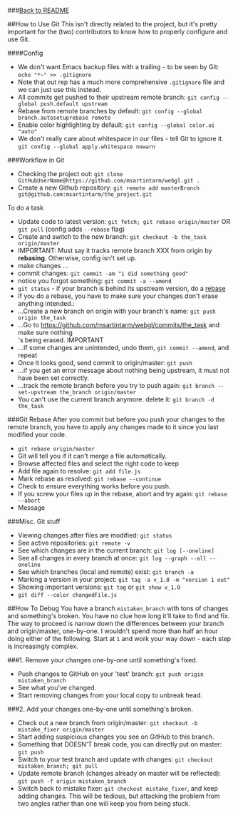 ###[Back to README](README.md)

##How to Use Git
This isn't directly related to the project, but it's pretty important for the (two) 
  contributors to know how to properly configure and use Git.

####Config
- We don't want Emacs backup files with a trailing `~` to be seen by Git: `echo "*~" >> .gitignore`
 - Note that out rep has a much more comprehensive `.gitignore` file and we can just use this instead.
- All commits get pushed to their upstream remote branch: `git config --global push.default upstream`
- Rebase from remote branches by default: `git config --global branch.autosetuprebase remote`
- Enable color highlighting by default: `git config --global color.ui "auto"`
- We don't really care about whitespace in our files - tell Git to ignore it. `git config --global apply.whitespace nowarn`

###Workflow in Git
- Checking the project out: `git clone GitHubUserName@https://github.com/msartintarm/webgl.git .`
- Create a new Github repository: `git remote add masterBranch git@github.com:msartintarm/the_project.git`

To do a task 
- Update code to latest version: `git fetch; git rebase origin/master` OR `git pull` (config adds `--rebase` flag)
- Create and switch to the new branch: `git checkout -b the_task origin/master`
- IMPORTANT: Must say it tracks remote branch XXX from origin by **rebasing**. Otherwise, config isn't set up.
- make changes ...
- commit changes: `git commit -am "i did something good"`
- notice you forgot something: `git commit -a --amend`
- `git status` - if your branch is behind its upstream version, do a [rebase](README.md#git-rebase)
- If you do a rebase, you have to make sure your changes don't erase anything intended.:
- ...Create a new branch on origin with your branch's name: `git push origin the_task`
- ...Go to https://github.com/msartintarm/webgl/commits/the_task and make sure nothing\
's being erased. IMPORTANT
- ...If some changes are unintended, undo them, `git commit --amend`,  and repeat
- Once it looks good, send commit to origin/master: `git push`
- ...if you get an error message about nothing being upstream, it must not have been set correctly.
- ...track the remote branch before you try to push again: `git branch --set-upstream the_branch origin/master`
- You can't use the current branch anymore. delete it: `git branch -d the_task`

###Git Rebase
After you commit but before you push your changes to the remote branch, you have to
 apply any changes made to it since you last modified your code.
- `git rebase origin/master`
- Git will tell you if it can't merge a file automatically.
- Browse affected files and select the right code to keep
- Add file again to resolve: `git add file.js`
- Mark rebase as resolved: `git rebase --continue`
- Check to ensure everything works before you push.
- If you screw your files up in the rebase, abort and try again: `git rebase --abort`
- Message

###Misc. Git stuff
- Viewing changes after files are modified: `git status`
- See active repositories: `git remote -v`
- See which changes are in the current branch: `git log [--oneline]` 
- See all changes in every branch at once: `git log --graph --all --oneline`
- See which branches (local and remote) exist: `git branch -a`
- Marking a version in your project: `git tag -a v_1.0 -m "version 1 out"`
- Showing important versions: `git tag` or `git show v_1.0`
- `git diff --color changedFile.js`

##How To Debug
You have a branch `mistaken_branch` with tons of changes and something's broken. You have no 
clue how long it'll take to find and fix. The way to proceed is narrow down the differences
between your branch and origin/master, one-by-one.
I wouldn't spend more than half an hour doing either of the following.
Start at `1` and work your way down - each step is increasingly complex.

###1. Remove your changes one-by-one until something's fixed.
- Push changes to GitHub on your 'test' branch: `git push origin mistaken_branch`
- See what you've changed.
- Start removing changes from your local copy to unbreak head.

###2. Add your changes one-by-one until something's broken.
- Check out a new branch from origin/master: `git checkout -b mistake_fixer origin/master`
- Start adding suspicious changes you see on GitHub to this branch.
- Something that DOESN'T break code, you can directly put on master: `git push`
- Switch to your test branch and update with changes: `git checkout mistaken_branch; git pull`
- Update remote branch (changes already on master will be reflected): `git push -f origin mistaken_branch`
- Switch back to mistake fixer: `git checkout mistake_fixer`, and keep adding changes.
This will be tedious, but attacking the problem from two angles rather than one will keep you from being stuck.
